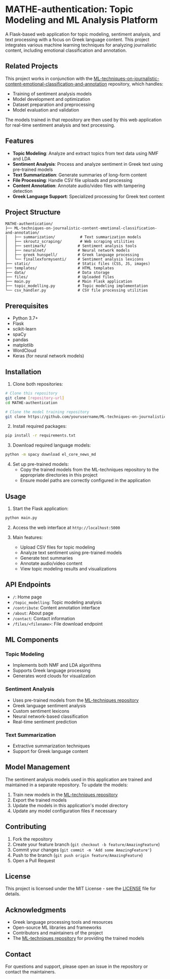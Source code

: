 # MATHE-authentication: Topic Modeling and ML Analysis Platform

A Flask-based web application for topic modeling, sentiment analysis, and text processing with a focus on Greek language content. This project integrates various machine learning techniques for analyzing journalistic content, including emotional classification and annotation.

## Related Projects

This project works in conjunction with the [ML-techniques-on-journalistic-content-emotional-classification-and-annotation](https://github.com/yourusername/ML-techniques-on-journalistic-content-emotional-classification-and-annotation) repository, which handles:
- Training of sentiment analysis models
- Model development and optimization
- Dataset preparation and preprocessing
- Model evaluation and validation

The models trained in that repository are then used by this web application for real-time sentiment analysis and text processing.

## Features

- **Topic Modeling**: Analyze and extract topics from text data using NMF and LDA
- **Sentiment Analysis**: Process and analyze sentiment in Greek text using pre-trained models
- **Text Summarization**: Generate summaries of long-form content
- **File Processing**: Handle CSV file uploads and processing
- **Content Annotation**: Annotate audio/video files with tampering detection
- **Greek Language Support**: Specialized processing for Greek text content

## Project Structure

```
MATHE-authentication/
├── ML-techniques-on-journalistic-content-emotional-classification-and-annotation/
│   ├── summarization/           # Text summarization models
│   ├── skroutz_scraping/        # Web scraping utilities
│   ├── sentimark/              # Sentiment analysis tools
│   ├── neuralnet/              # Neural network models
│   ├── greek hunspell/         # Greek language processing
│   └── finallexformysenti/     # Sentiment analysis lexicons
├── static/                     # Static files (CSS, JS, images)
├── templates/                  # HTML templates
├── data/                       # Data storage
├── files/                      # Uploaded files
├── main.py                     # Main Flask application
├── topic_modelling.py          # Topic modeling implementation
└── csv_handler.py              # CSV file processing utilities
```

## Prerequisites

- Python 3.7+
- Flask
- scikit-learn
- spaCy
- pandas
- matplotlib
- WordCloud
- Keras (for neural network models)

## Installation

1. Clone both repositories:
```bash
# Clone this repository
git clone [repository-url]
cd MATHE-authentication

# Clone the model training repository
git clone https://github.com/yourusername/ML-techniques-on-journalistic-content-emotional-classification-and-annotation.git
```

2. Install required packages:
```bash
pip install -r requirements.txt
```

3. Download required language models:
```bash
python -m spacy download el_core_news_md
```

4. Set up pre-trained models:
   - Copy the trained models from the ML-techniques repository to the appropriate directories in this project
   - Ensure model paths are correctly configured in the application

## Usage

1. Start the Flask application:
```bash
python main.py
```

2. Access the web interface at `http://localhost:5000`

3. Main features:
   - Upload CSV files for topic modeling
   - Analyze text sentiment using pre-trained models
   - Generate text summaries
   - Annotate audio/video content
   - View topic modeling results and visualizations

## API Endpoints

- `/`: Home page
- `/topic_modelling`: Topic modeling analysis
- `/contribute`: Content annotation interface
- `/about`: About page
- `/contact`: Contact information
- `/files/<filename>`: File download endpoint

## ML Components

### Topic Modeling
- Implements both NMF and LDA algorithms
- Supports Greek language processing
- Generates word clouds for visualization

### Sentiment Analysis
- Uses pre-trained models from the [ML-techniques repository](https://github.com/yourusername/ML-techniques-on-journalistic-content-emotional-classification-and-annotation)
- Greek language sentiment analysis
- Custom sentiment lexicons
- Neural network-based classification
- Real-time sentiment prediction

### Text Summarization
- Extractive summarization techniques
- Support for Greek language content

## Model Management

The sentiment analysis models used in this application are trained and maintained in a separate repository. To update the models:

1. Train new models in the [ML-techniques repository](https://github.com/yourusername/ML-techniques-on-journalistic-content-emotional-classification-and-annotation)
2. Export the trained models
3. Update the models in this application's model directory
4. Update any model configuration files if necessary

## Contributing

1. Fork the repository
2. Create your feature branch (`git checkout -b feature/AmazingFeature`)
3. Commit your changes (`git commit -m 'Add some AmazingFeature'`)
4. Push to the branch (`git push origin feature/AmazingFeature`)
5. Open a Pull Request

## License

This project is licensed under the MIT License - see the [LICENSE](LICENSE) file for details.

## Acknowledgments

- Greek language processing tools and resources
- Open-source ML libraries and frameworks
- Contributors and maintainers of the project
- The [ML-techniques repository](https://github.com/yourusername/ML-techniques-on-journalistic-content-emotional-classification-and-annotation) for providing the trained models

## Contact

For questions and support, please open an issue in the repository or contact the maintainers. 